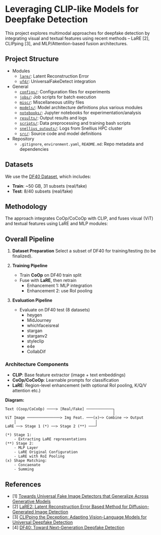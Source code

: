 # Leveraging CLIP-like Models for Deepfake Detection

This project explores multimodal approaches for deepfake detection by integrating visual and textual features using recent methods – LaRE [2], CLIPping [3], and MLP/Attention-based fusion architectures.

## Project Structure

* Modules
  * [`lare/`](LaRE): Latent Reconstruction Error
  * [`ufd/`](UFD): UniversalFakeDetect integration
* General 
  * [`configs/`](configs): Configuration files for experiments
  * [`jobs/`](jobs): Job scripts for batch execution
  * [`misc/`](misc): Miscellaneous utility files
  * [`models/`](models): Model architecture definitions plus various modules
  * [`notebooks/`](notebooks): Jupyter notebooks for experimentation/analysis
  * [`results/`](results): Output results and logs
  * [`scripts/`](scripts): Data preprocessing and training bash scripts
  * [`snellius_outputs/`](snellius_outputs): Logs from Snellius HPC cluster
  * [`src/`](src): Source code and model definitions
* Repository
  * `.gitignore`, `environment.yaml`, `README.md`: Repo metadata and dependencies

## Datasets

We use the [DF40 Dataset](https://github.com/YZY-stack/DF40), which includes:

* **Train**: ~50 GB, 31 subsets (real/fake)
* **Test**: 8/40 subsets (real/fake)

## Methodology

The approach integrates CoOp/CoCoOp with CLIP, and fuses visual (ViT) and textual features using LaRE and MLP modules:

## Overall Pipeline

1. **Dataset Preparation**
   Select a subset of DF40 for training/testing (to be finalized).

2. **Training Pipeline**

   * Train **CoOp** on DF40 train split
   * Fuse with **LaRE**, then retrain
     * Enhancement 1: MLP integration
     * Enhancement 2: use RoI pooling
3. **Evaluation Pipeline**
   * Evaluate on DF40 test (8 datasets)
     - heygen
     - MidJourney
     - whichfaceisreal
     - stargan
     - starganv2
     - styleclip
     - e4e
     - CollabDif

### Architecture Components

* **CLIP**: Base feature extractor (image + text embeddings)
* **CoOp/CoCoOp**: Learnable prompts for classification
* **LaRE**: Region-level enhancement (with optional RoI pooling, K/Q/V attention etc.)

**Diagram:**

```
Text (Coop/CoCoOp) ────> [Real/Fake] ────────────┐
                                                 │
ViT Image ───────────────> Img Feat. ───(x)─> Combine ─> Output
    │                                    │
LaRE ──> Stage 1 (*) ──> Stage 2 (**) ───┘

(*) Stage 1:
    - Extracting LaRE representations
(**) Stage 2:
    - MLP Layer
    - LaRE Original Configuration
    - LaRE with RoI Pooling
(x) Shape Matching:
    - Concaenate
    - Summing
```


## References

* [1] [Towards Universal Fake Image Detectors that Generalize Across Generative Models](https://github.com/WisconsinAIVision/UniversalFakeDetect)
* [2] [LaRE2: Latent Reconstruction Error Based Method for Diffusion-Generated Image Detection](https://github.com/luo3300612/lare)
* [3] [CLIPping the Deception: Adapting Vision-Language Models for Universal Deepfake Detection](https://github.com/sfimediafutures/CLIPping-the-Deception)
* [4] [DF40: Toward Next-Generation Deepfake Detection](https://github.com/YZY-stack/DF40)
